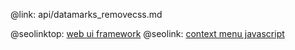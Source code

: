 @link: api/datamarks_removecss.md

@seolinktop: [web ui framework](https://webix.com)
@seolink: [context menu javascript](https://webix.com/widget/contextmenu/)